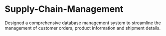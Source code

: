 # Supply-Chain-Management
Designed a comprehensive database management system to streamline the management of customer orders, product information and shipment details.
